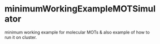 # minimumWorkingExampleMOTSimulator
minimum working example for molecular MOTs &amp; also example of how to run it on cluster.
